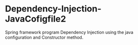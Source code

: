 # Dependency-Injection-JavaCofigfile2
Spring framework program Dependency Injection using the java configuration and Constructor method.
